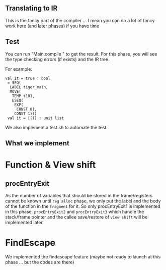 Translating to IR
---

This is the fancy part of the compiler ... I mean you can do a lot of fancy work here (and later phases) if you have time

Test
---
You can run "Main.compile <filename>" to get the result. For this phase, you will see the type checking errors (if exists) and the IR tree.

For example:
```
val it = true : bool
 = SEQ(
  LABEL tiger_main,
  MOVE(
   TEMP t101,
   ESEQ(
    EXP(
     CONST 0),
    CONST 1)))
 val it = [()] : unit list
```

We also implement a test.sh to automate the test.

What we implement
---

# Function & View shift
## procEntryExit
As the number of variables that should be stored in the frame/registers cannot be known until `reg alloc` phase,
we only put the label and the body of the function in the `fragment` for it. So only procEntryExit1 is implemented in this phase.
`procEntryExit2` and `procEntryExit3` which handle the stack/frame pointer and the callee save/restore of `view shift` will be implemented later.


# FindEscape
We implemented the findescape feature (maybe not ready to launch at this phase ... but the codes are there)

